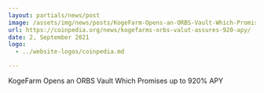 ```yaml
---
layout: partials/news/post
image: /assets/img/news/posts/KogeFarm-Opens-an-ORBS-Vault-Which-Promises-up-to-920-APY-coinpedia.webp
url: https://coinpedia.org/news/kogefarms-orbs-valut-assures-920-apy/
date: 2, September 2021
logo: 
  - ../website-logos/coinpedia.md

---
```



KogeFarm Opens an ORBS Vault Which Promises up to 920% APY